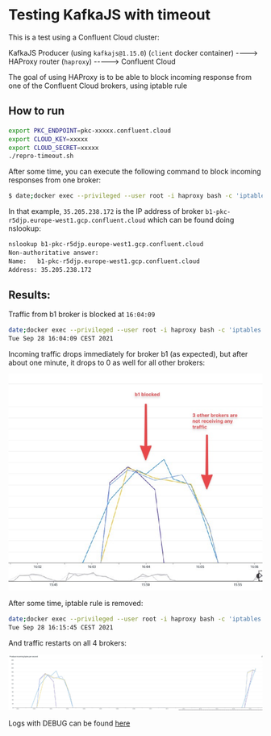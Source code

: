 # Testing KafkaJS with timeout

This is a test using a Confluent Cloud cluster:


KafkaJS Producer (using `kafkajs@1.15.0`) (`client` docker container) ----> HAProxy router (`haproxy`)   -----> Confluent Cloud

The goal of using HAProxy is to be able to block incoming response from one of the Confluent Cloud brokers, using iptable rule

## How to run

```bash
export PKC_ENDPOINT=pkc-xxxxx.confluent.cloud
export CLOUD_KEY=xxxxx
export CLOUD_SECRET=xxxxx
./repro-timeout.sh
```

After some time, you can execute the following command to block incoming responses from one broker:


```bash
$ date;docker exec --privileged --user root -i haproxy bash -c 'iptables -A INPUT -p tcp -s 35.205.238.172 -j DROP'
```

In that example, `35.205.238.172` is the IP address of broker `b1-pkc-r5djp.europe-west1.gcp.confluent.cloud` which can be found doing nslookup:

```bash
nslookup b1-pkc-r5djp.europe-west1.gcp.confluent.cloud                                          
Non-authoritative answer:
Name:   b1-pkc-r5djp.europe-west1.gcp.confluent.cloud
Address: 35.205.238.172
```

## Results:

Traffic from b1 broker is blocked at `16:04:09`

```bash
date;docker exec --privileged --user root -i haproxy bash -c 'iptables -A INPUT -p tcp -s 35.205.238.172 -j DROP' 
Tue Sep 28 16:04:09 CEST 2021
```

Incoming traffic drops immediately for broker b1 (as expected), but after about one minute, it drops to 0 as well for all other brokers:

![1](1.jpg)

After some time, iptable rule is removed:

```bash
date;docker exec --privileged --user root -i haproxy bash -c 'iptables -D INPUT -p tcp -s 35.205.238.172 -j DROP'
Tue Sep 28 16:15:45 CEST 2021
```

And traffic restarts on all 4 brokers:

![2](2.jpg)


Logs with DEBUG can be found [here](https://github.com/vdesabou/kafka-docker-playground/blob/master/ccloud/client-kafkajs/producer.log.tgz?raw=true)